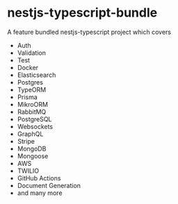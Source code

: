 # nestjs-typescript-bundle

A feature bundled nestjs-typescript project which covers

- Auth
- Validation
- Test
- Docker
- Elasticsearch
- Postgres
- TypeORM
- Prisma
- MikroORM
- RabbitMQ
- PostgreSQL
- Websockets
- GraphQL
- Stripe
- MongoDB
- Mongoose
- AWS
- TWILIO
- GitHub Actions
- Document Generation
- and many more
